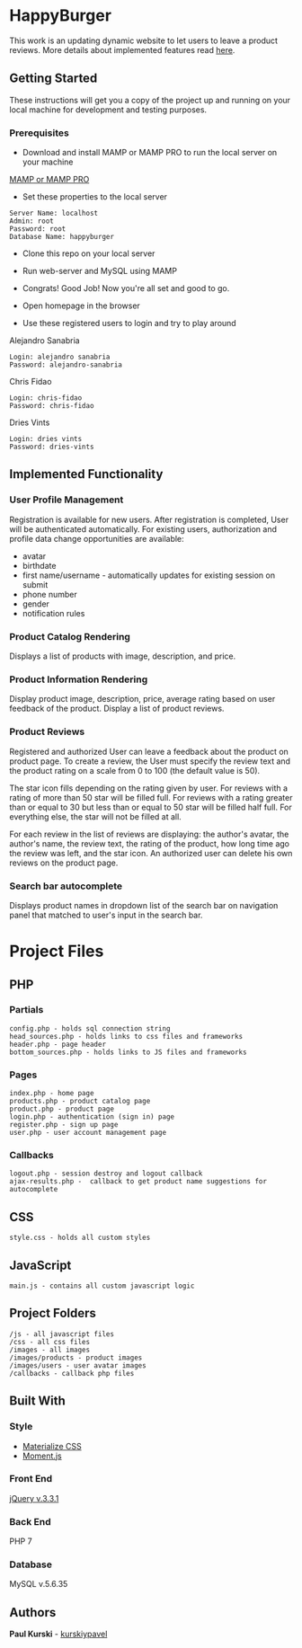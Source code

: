 # HappyBurger

This work is an updating dynamic website to let users to leave a product reviews. More details about implemented features read [here](#implemented-functionality).

## Getting Started

These instructions will get you a copy of the project up and running on your local machine for development and testing purposes.

### Prerequisites

* Download and install MAMP or MAMP PRO to run the local server on your machine

[MAMP or MAMP PRO](https://www.mamp.info/en/)

* Set these properties to the local server

```
Server Name: localhost
Admin: root
Password: root
Database Name: happyburger
```

* Clone this repo on your local server

* Run web-server and MySQL using MAMP

* Congrats! Good Job! Now you're all set and good to go.

* Open homepage in the browser

* Use these registered users to login and try to play around

Alejandro Sanabria
```
Login: alejandro sanabria
Password: alejandro-sanabria
```
Chris Fidao
```
Login: chris-fidao
Password: chris-fidao
```
Dries Vints
```
Login: dries vints
Password: dries-vints
```

## Implemented Functionality

### User Profile Management

Registration is available for new users. After registration is completed, User will be authenticated automatically. For existing users, authorization and profile data change opportunities are available:
* avatar
* birthdate
* first name/username - automatically updates for existing session on submit
* phone number
* gender
* notification rules

### Product Catalog Rendering

Displays a list of products with image, description, and price.

### Product Information Rendering

Display product image, description, price, average rating based on user feedback of the product. Display a list of product reviews.

### Product Reviews

Registered and authorized User can leave a feedback about the product on product page. To create a review, the User must specify the review text and the product rating on a scale from 0 to 100 (the default value is 50). 

The star icon fills depending on the rating given by user. For reviews with a rating of more than 50 star will be filled full. For reviews with a rating greater than or equal to 30 but less than or equal to 50 star will be filled half full. For everything else, the star will not be filled at all.

For each review in the list of reviews are displaying: the author's avatar, the author's name, the review text, the rating of the product, how long time ago the review was left, and the star icon.
An authorized user can delete his own reviews on the product page.

### Search bar autocomplete

Displays product names in dropdown list of the search bar on navigation panel that matched to user's input in the search bar.


# Project Files

## PHP

### Partials

````
config.php - holds sql connection string 
head_sources.php - holds links to css files and frameworks
header.php - page header
bottom_sources.php - holds links to JS files and frameworks
````

### Pages

````
index.php - home page
products.php - product catalog page
product.php - product page
login.php - authentication (sign in) page
register.php - sign up page
user.php - user account management page
````

### Callbacks

```
logout.php - session destroy and logout callback
ajax-results.php -  callback to get product name suggestions for autocomplete
```

## CSS

```
style.css - holds all custom styles
```
 
## JavaScript

```
main.js - contains all custom javascript logic
```

## Project Folders

```
/js - all javascript files
/css - all css files
/images - all images
/images/products - product images
/images/users - user avatar images
/callbacks - callback php files
```

## Built With

### Style

* [Materialize CSS](https://materializecss.com)
* [Moment.js](http://momentjs.com)

### Front End

[jQuery v.3.3.1](https://code.jquery.com/jquery-3.3.1.min.js)

### Back End

PHP 7

### Database

MySQL v.5.6.35

## Authors

**Paul Kurski** - [kurskiypavel](https://github.com/kurskiypavel)
